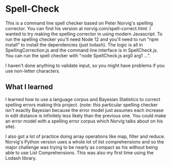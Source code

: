 # Spell-Check
This is a command line spell checker based on Peter Norvig's spelling corrector.  You can find his version at norvig.com/spell-correct.html.
I wanted to try making the spelling corrector in using modern Javascript.  To run the spelling checker you'll need Node 12 and you'll need 
to run "npm install" to install the dependencies (just lodash).  The logic is all in SpellingCorrection.js and the command line interface
is in SpellCheck.js.  You can run the spell checker with "node SpellCheck.js arg0 arg1 ...".  

I haven't done anything to validate input, so you might have problems if you use non-letter characters.

## What I learned
I learned how to use a language corpus and Bayesian Statistics to correct spelling errors making this project. (note: this
particular spelling checker isn't exactly Bayesian because the error model just assumes each increase in edit distance is
infinitely less likely than the previous one.  You could make an error model with a spelling error corpus which Norvig talks
about on his site).

I also got a lot of practice doing array operations like map, filter and reduce.  Norvig's Python version uses a
whole lot of list comprehensions and so the major challenge was trying to be nearly as compact as his without being
able to use List Comprehensions.  This was also my first time using the Lodash library.
